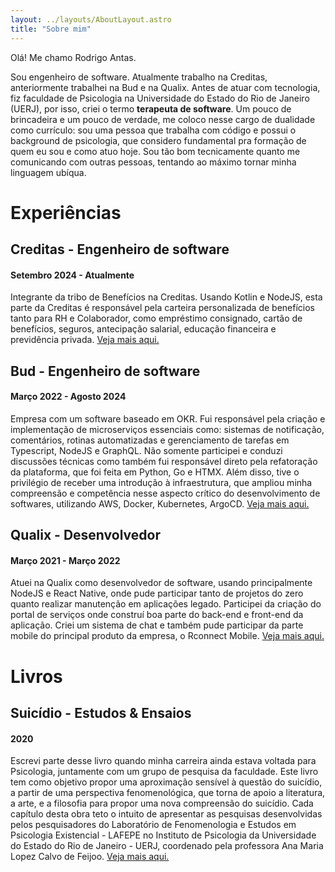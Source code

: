 ```yaml
---
layout: ../layouts/AboutLayout.astro
title: "Sobre mim"
---
```


Olá! Me chamo Rodrigo Antas.

Sou engenheiro de software. Atualmente trabalho na Creditas, anteriormente trabalhei na Bud e na Qualix. Antes de atuar com tecnologia, fiz faculdade de Psicologia na Universidade do Estado do Rio de Janeiro (UERJ), por isso, criei o termo <b> terapeuta de software</b>. Um pouco de brincadeira e um pouco de verdade, me coloco nesse cargo de dualidade como currículo: sou uma pessoa que trabalha com código e possui o background de psicologia, que considero fundamental pra formação de quem eu sou e como atuo hoje. Sou tão bom tecnicamente quanto me comunicando com outras pessoas, tentando ao máximo tornar minha linguagem ubíqua.

# Experiências
## Creditas - Engenheiro de software
#### Setembro 2024 - Atualmente
Integrante da tribo de Benefícios na Creditas. Usando Kotlin e NodeJS, esta parte da Creditas é responsável pela carteira personalizada de benefícios tanto para RH e Colaborador, como empréstimo consignado, cartão de benefícios, seguros, antecipação salarial, educação financeira e previdência privada. [Veja mais aqui.](https://www.creditas.com/beneficios-empresas)

## Bud - Engenheiro de software
#### Março 2022 - Agosto 2024
Empresa com um software baseado em OKR. Fui responsável pela criação e implementação de microserviços essenciais como: sistemas de notificação, comentários, rotinas automatizadas e gerenciamento de tarefas em Typescript, NodeJS e GraphQL. Não somente participei e conduzi discussões técnicas como também fui responsável direto pela refatoração da plataforma, que foi feita em Python, Go e HTMX. Além disso, tive o privilégio de receber uma introdução à infraestrutura, que ampliou minha compreensão e competência nesse aspecto crítico do desenvolvimento de softwares, utilizando AWS, Docker, Kubernetes, ArgoCD. [Veja mais aqui.](https://getbud.co/)

## Qualix - Desenvolvedor
#### Março 2021 - Março 2022
Atuei na Qualix como desenvolvedor de software, usando principalmente NodeJS e React Native, onde pude participar tanto de projetos do zero quanto realizar manutenção em aplicações legado. Participei da criação do portal de serviços onde construí boa parte do back-end e front-end da aplicação. Criei um sistema de chat e também pude participar da parte mobile do principal produto da empresa, o Rconnect Mobile. [Veja mais aqui.](https://www.qualix.inf.br/)

# Livros
## Suicídio - Estudos & Ensaios
#### 2020
Escrevi parte desse livro quando minha carreira ainda estava voltada para Psicologia, juntamente com um grupo de pesquisa da faculdade. Este livro tem como objetivo propor uma aproximação sensível à questão do suicídio, a partir de uma perspectiva fenomenológica, que torna de apoio a literatura, a arte, e a filosofia para propor uma nova compreensão do suicídio. Cada capítulo desta obra teto o intuito de apresentar as pesquisas desenvolvidas pelos pesquisadores do Laboratório de Fenomenologia e Estudos em Psicologia Existencial - LAFEPE no Instituto de Psicologia da Universidade do Estado do Rio de Janeiro - UERJ, coordenado pela professora Ana Maria Lopez Calvo de Feijoo. [Veja mais aqui.](https://www.edicoesifen.com.br/suicidio-estudos-ensaios)
